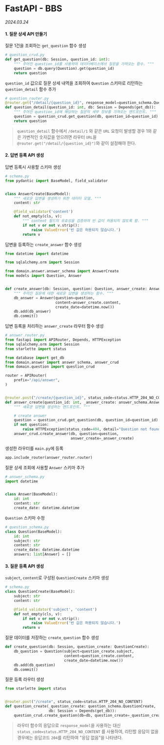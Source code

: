 # FastAPI - BBS

_2024.03.24_

#### 1. 질문 상세 API 만들기

질문 1건을 조회하는 `get_question` 함수 생성

```py
# question_crud.py
def get_question(db: Session, question_id: int):
    """ 주어진 question_id를 사용하여 데이터베이스에서 질문을 가져오는 함수. """
    question = db.query(Question).get(question_id)
    return question
```

`question_id` 값으로 질문 상세 내역을 조회하여 `Question` 스키마로 리턴하는 `question_detail` 함수 추가

```py
# question_router.py
@router.get("/detail/{question_id}", response_model=question_schema.Question)
def question_detail(question_id: int, db: Session = Depends(get_db)):
    """ 주어진 question_id에 해당하는 질문의 세부 정보를 가져오는 엔드포인트. """
    question = question_crud.get_question(db, question_id=question_id)
    return question
```

> `question_detail` 함수에서 `/detail/1` 와 같은 `URL` 요청이 발생할 경우 1와 같은 가변적인 숫자값을 얻으려면 라우터 `URL`을 `@router.get("/detail/{question_id}")`와 같이 설정해야 한다.

#### 2. 답변 등록 API 생성

답변 등록시 사용할 스키마 생성

```py
# schema.py
from pydantic import BaseModel, field_validator


class AnswerCreate(BaseModel):
    """ 새로운 답변을 생성하기 위한 데이터 모델. """
    content: str

    @field_validator('content')
    def not_empty(cls, v):
        """ content 필드의 유효성을 검증하여 빈 값이 허용되지 않도록 함. """
        if not v or not v.strip():
            raise ValueError('빈 값은 허용되지 않습니다.')
        return v
```

답변을 등록하는 `create_answer` 함수 생성

```py
from datetime import datetime

from sqlalchemy.orm import Session

from domain.answer.answer_schema import AnswerCreate
from models import Question, Answer


def create_answer(db: Session, question: Question, answer_create: AnswerCreate):
    """ 주어진 질문에 대한 새로운 답변을 생성하는 함수. """
    db_answer = Answer(question=question,
                       content=answer_create.content,
                       create_date=datetime.now())
    db.add(db_answer)
    db.commit()
```

답변 등록을 처리하는 `answer_create` 라우터 함수 생성

```py
# answer_router.py
from fastapi import APIRouter, Depends, HTTPException
from sqlalchemy.orm import Session
from starlette import status

from database import get_db
from domain.answer import answer_schema, answer_crud
from domain.question import question_crud

router = APIRouter(
    prefix="/api/answer",
)


@router.post("/create/{question_id}", status_code=status.HTTP_204_NO_CONTENT)
def answer_create(question_id: int, _answer_create: answer_schema.AnswerCreate, db: Session = Depends(get_db)):
    """ 새로운 답변을 생성하는 엔드포인트. """

    # create answer
    question = question_crud.get_question(db, question_id=question_id)
    if not question:
        raise HTTPException(status_code=404, detail="Question not found")
    answer_crud.create_answer(db, question=question,
                              answer_create=_answer_create)
```

생성한 라우터를 `main.py`에 등록

```py
app.include_router(answer_router.router)
```

질문 상세 조회에 사용할 `Answer` 스키마 추가

```py
# answer_schema.py
import datetime


class Answer(BaseModel):
    id: int
    content: str
    create_date: datetime.datetime
```

`Question` 스키마 수정

```py
# question_schema.py
class Question(BaseModel):
    id: int
    subject: str
    content: str
    create_date: datetime.datetime
    answers: list[Answer] = []
```

#### 3. 질문 등록 API 생성

`subject`, `content`로 구성된 `QuestionCreate` 스키마 생성

```py
# schema.py
class QuestionCreate(BaseModel):
    subject: str
    content: str

    @field_validator('subject', 'content')
    def not_empty(cls, v):
        if not v or not v.strip():
            raise ValueError('빈 값은 허용되지 않습니다.')
        return v
```

질문 데이터를 저장하는 `create_question` 함수 생성

```py
def create_question(db: Session, question_create: QuestionCreate):
    db_question = Question(subject=question_create.subject,
                           content=question_create.content,
                           create_date=datetime.now())
    db.add(db_question)
    db.commit()
```

질문 등록 라우터 생성

```py
from starlette import status


@router.post("/create", status_code=status.HTTP_204_NO_CONTENT)
def question_create(_question_create: question_schema.QuestionCreate,
                    db: Session = Depends(get_db)):
    question_crud.create_question(db=db, question_create=_question_create)
```

> 라우터 함수의 응답으로 `response_model`을 사용하는 대신 `status_code=status.HTTP_204_NO_CONTENT` 를 사용하여, 리턴할 응답이 없을 경우에는 응답코드 `204`를 리턴하여 "응답 없음"을 나타낸다.
